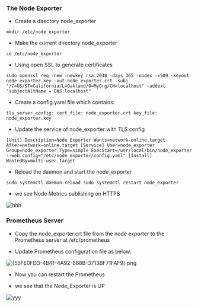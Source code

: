 ### ****The Node Exporter****

- Create a directory node_exporter

`mkdir /etc/node_exporter`

- Make the current directory node_exporter

`cd /etc/node_exporter `

 - Using open SSL to generate certificates
   
`sudo openssl req -new -newkey rsa:2048 -days 365 -nodes -x509 -keyout node_exporter.key -out node_exporter.crt -subj "/C=US/ST=California/L=Oakland/O=MyOrg/CN=localhost" -addext "subjectAltName = DNS:localhost"
`
- Create a config.yaml file which contains:

`tls_server_config:
  cert_file: node_exporter.crt
  key_file: node_exporter.key`
  
- Update the service of node_exporter with TLS config 

`[Unit]
Description=Node Exporter
Wants=network-online.target
After=network-online.target
[Service]
User=node_exporter
Group=node_exporter
Type=simple
ExecStart=/usr/local/bin/node_exporter --web.config="/etc/node_exporter/config.yaml"
[Install]
WantedBy=multi-user.target`

- Reload the daemon and start the node_exporter

`sudo systemctl daemon-reload
sudo systemctl restart node_exporter`

- we see Node Metrics publishing on HTTPS

![hhh](https://github.com/Menna004/authentication-between-prometheus-Server-and-target/assets/88343123/6b6b5038-4b62-41fc-be6b-afc11dc1ffca)

### ****Prometheus Server****

- Copy the node_exporter.crt file from the node exporter to the Prometheus server at /etc/prometheus

- Update Prometheus configuration file as below:

![{55FE0FD3-4B41-4A92-868B-3713BF71FAF9} png](https://github.com/Menna004/authentication-between-prometheus-Server-and-target/assets/88343123/7c4e7f22-9a8a-40e7-8f88-e58c4bfb82f6)
- Now you can restart the Prometheus 

- we see that the Node_Exporter is UP 

![yyy](https://github.com/Menna004/authentication-between-prometheus-Server-and-target/assets/88343123/c7d3d7ca-afcd-4ffb-b647-37b6e92ce54d)

